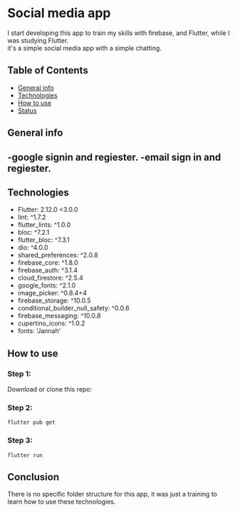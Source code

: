 # Social media app

I start developing this app to train my skills with firebase, and Flutter, while I was studying Flutter.  
it's a simple social media app with a simple chatting.

## Table of Contents 

* [General info](#general-info)
* [Technologies](#Technologies)
* [How to use](#How-to-use)
* [Status](#Status)


## General info
-google signin and regiester.
-email sign in and regiester.
-


## Technologies

* Flutter:  2.12.0 <3.0.0
* lint: ^1.7.2
* flutter_lints: ^1.0.0
* bloc: ^7.2.1
* flutter_bloc: ^7.3.1
* dio: ^4.0.0
* shared_preferences: ^2.0.8
* firebase_core: ^1.8.0
* firebase_auth: ^3.1.4
* cloud_firestore: ^2.5.4
* google_fonts: ^2.1.0
* image_picker: ^0.8.4+4
* firebase_storage: ^10.0.5
* conditional_builder_null_safety: ^0.0.6
* firebase_messaging: ^10.0.8
* cupertino_icons: ^1.0.2
* fonts:  'Jannah'


## How to use

### Step 1:
Download or clone this repo:

### Step 2:

```
flutter pub get 
```

### Step 3:

```
flutter run
```
[Flutter logo]: https://github.com/flutter/website/blob/archived-master/src/_assets/image/flutter-lockup-bg.jpg?raw=true

[Build Status - Cirrus]: https://api.cirrus-ci.com/github/flutter/flutter.svg

## Conclusion

There is no specific folder structure for this app, it was just a training to learn how to use these technologies. 
